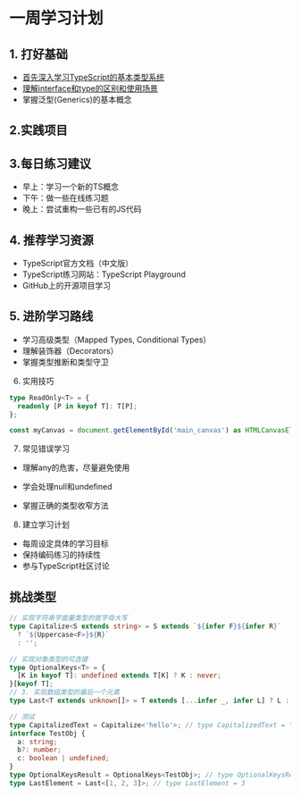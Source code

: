 # 一周学习计划

## 1. 打好基础

- [首先深入学习TypeScript的基本类型系统](./types.md)
- [理解interface和type的区别和使用场景](./理解interface和type的区别和使用场景.md)
- 掌握泛型(Generics)的基本概念

## 2.实践项目

## 3.每日练习建议

- 早上：学习一个新的TS概念
- 下午：做一些在线练习题
- 晚上：尝试重构一些已有的JS代码

## 4. 推荐学习资源

- TypeScript官方文档（中文版）
- TypeScript练习网站：TypeScript Playground
- GitHub上的开源项目学习

## 5. 进阶学习路线

- 学习高级类型（Mapped Types, Conditional Types）
- 理解装饰器（Decorators）
- 掌握类型推断和类型守卫

6. 实用技巧

```ts
type ReadOnly<T> = {
  readonly [P in keyof T]: T[P];
};

const myCanvas = document.getElementById('main_canvas') as HTMLCanvasElement;
```

7. 常见错误学习

- 理解any的危害，尽量避免使用
- 学会处理null和undefined

- 掌握正确的类型收窄方法

8. 建立学习计划

- 每周设定具体的学习目标
- 保持编码练习的持续性
- 参与TypeScript社区讨论

## 挑战类型

```ts
// 实现字符串字面量类型的首字母大写
type Capitalize<S extends string> = S extends `${infer F}${infer R}`
  ? `${Uppercase<F>}${R}`
  : '';

// 实现对象类型的可选键
type OptionalKeys<T> = {
  [K in keyof T]: undefined extends T[K] ? K : never;
}[keyof T];
// 3. 实现数组类型的最后一个元素
type Last<T extends unknown[]> = T extends [...infer _, infer L] ? L : never;

// 测试
type CapitalizedText = Capitalize<'hello'>; // type CapitalizedText = "Hello"
interface TestObj {
  a: string;
  b?: number;
  c: boolean | undefined;
}
type OptionalKeysResult = OptionalKeys<TestObj>; // type OptionalKeysResult = "b" | "c"
type LastElement = Last<[1, 2, 3]>; // type LastElement = 3
```
